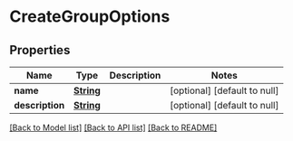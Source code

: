 # CreateGroupOptions
## Properties

Name | Type | Description | Notes
------------ | ------------- | ------------- | -------------
**name** | [**String**](string) |  | [optional] [default to null]
**description** | [**String**](string) |  | [optional] [default to null]

[[Back to Model list]](../README#documentation-for-models) [[Back to API list]](../README#documentation-for-api-endpoints) [[Back to README]](../README)

